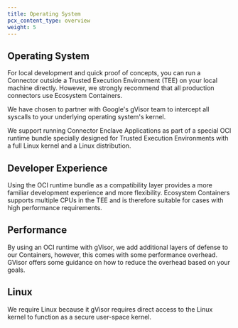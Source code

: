 ```yaml
---
title: Operating System
pcx_content_type: overview
weight: 5
---
```



## Operating System
For local development and quick proof of concepts, you can run a Connector outside a Trusted Execution Environment (TEE)
on your local machine directly. However, we strongly recommend that all production connectors use Ecosystem Containers.

We have chosen to partner with Google's gVisor team to intercept all syscalls to your underlying operating system's kernel.

We support running Connector Enclave Applications as part of a special OCI runtime bundle specially designed for 
Trusted Execution Environments with a full Linux kernel and a Linux distribution.

## Developer Experience
Using the OCI runtime bundle as a compatibility layer provides a more familiar development experience and more flexibility. 
Ecosystem Containers supports multiple CPUs in the TEE and is therefore suitable for cases with high performance requirements.

## Performance
By using an OCI runtime with gVisor, we add additional layers of defense to our Containers, however, this comes with some performance overhead.
GVisor offers some guidance on how to reduce the overhead based on your goals.

## Linux
We require Linux because it gVisor requires direct access to the Linux kernel to function as a secure user-space kernel.